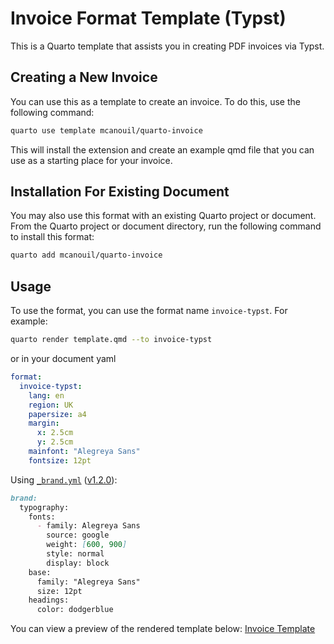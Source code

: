 # Invoice Format Template (Typst)

This is a Quarto template that assists you in creating PDF invoices via Typst.

## Creating a New Invoice

You can use this as a template to create an invoice.
To do this, use the following command:

```bash
quarto use template mcanouil/quarto-invoice
```

This will install the extension and create an example qmd file that you can use as a starting place for your invoice.

## Installation For Existing Document

You may also use this format with an existing Quarto project or document.
From the Quarto project or document directory, run the following command to install this format:

```bash
quarto add mcanouil/quarto-invoice
```

## Usage

To use the format, you can use the format name `invoice-typst`.
For example:

```bash
quarto render template.qmd --to invoice-typst
```

or in your document yaml

```yaml
format:
  invoice-typst:
    lang: en
    region: UK
    papersize: a4
    margin:
      x: 2.5cm
      y: 2.5cm
    mainfont: "Alegreya Sans"
    fontsize: 12pt 
```

Using [`_brand.yml`](https://posit-dev.github.io/brand-yml/) ([v1.2.0](../../releases/tag/1.2.0)):

```markdown
brand:
  typography:
    fonts:
      - family: Alegreya Sans
        source: google
        weight: [600, 900]
        style: normal
        display: block
    base:
      family: "Alegreya Sans"
      size: 12pt
    headings:
      color: dodgerblue
```

You can view a preview of the rendered template below: [Invoice Template](https://m.canouil.dev/quarto-invoice/index.pdf)
